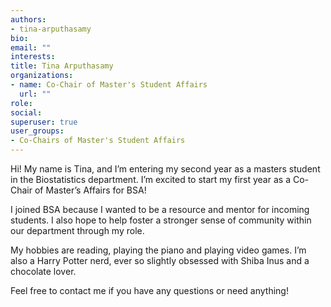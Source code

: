 ```yaml
---
authors:
- tina-arputhasamy
bio: 
email: ""
interests:
title: Tina Arputhasamy
organizations:
- name: Co-Chair of Master's Student Affairs
  url: ""
role:
social:
superuser: true
user_groups:
- Co-Chairs of Master's Student Affairs
---
```


Hi! My name is Tina, and I’m entering my second year as a masters student in the Biostatistics department. I’m excited to start my first year as a Co-Chair of Master’s Affairs for BSA!

I joined BSA because I wanted to be a resource and mentor for incoming students. I also hope to help foster a stronger sense of community within our department through my role.

My hobbies are reading, playing the piano and playing video games. I’m also a Harry Potter nerd, ever so slightly obsessed with Shiba Inus and a chocolate lover.

Feel free to contact me if you have any questions or need anything!